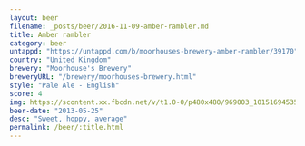 ```yaml
---
layout: beer
filename: _posts/beer/2016-11-09-amber-rambler.md
title: Amber rambler
category: beer
untappd: "https://untappd.com/b/moorhouses-brewery-amber-rambler/39170"
country: "United Kingdom"
brewery: "Moorhouse's Brewery"
breweryURL: "/brewery/moorhouses-brewery.html"
style: "Pale Ale - English"
score: 4
img: https://scontent.xx.fbcdn.net/v/t1.0-0/p480x480/969003_10151694535793745_176698104_n.jpg?_nc_cat=111&oh=ee4170baa98efe18b9c284075d4962c1&oe=5C16A5A9
beer-date: "2013-05-25"
desc: "Sweet, hoppy, average"
permalink: /beer/:title.html
---
```

